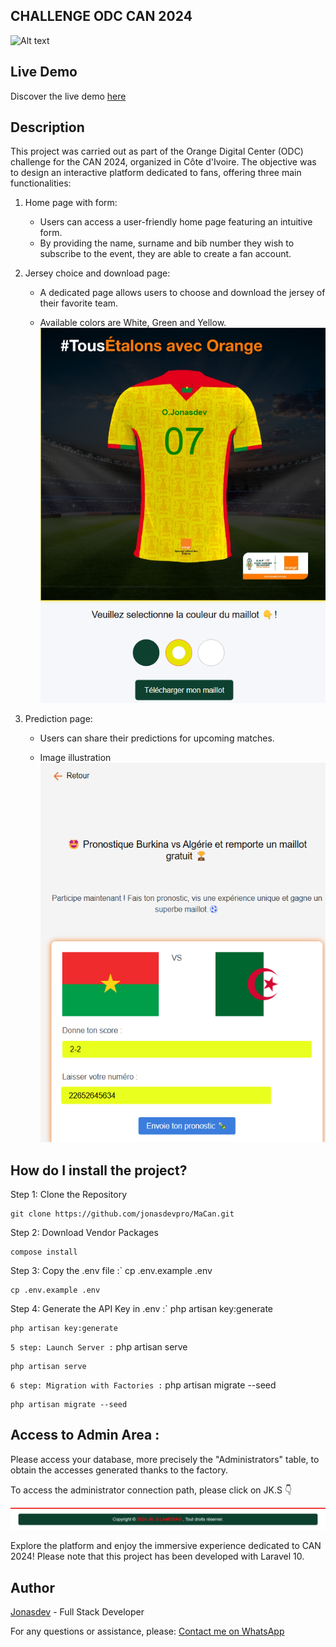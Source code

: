 ## CHALLENGE ODC CAN 2024

![Alt text](public/assets/home.png) 

## Live Demo

Discover the live demo [here](https://can.pteam-transfert.com/)

## Description
This project was carried out as part of the Orange Digital Center (ODC) challenge for the CAN 2024, organized in Côte d'Ivoire. The objective was to design an interactive platform dedicated to fans, offering three main functionalities:
    
1. Home page with form:
    - Users can access a user-friendly home page featuring an intuitive form.
    - By providing the name, surname and bib number they wish to subscribe to the event, they are able to create a fan account.

2. Jersey choice and download page:
    - A dedicated page allows users to choose and download the jersey of their favorite team.

    - Available colors are White, Green and Yellow.
        ![Alt text](public/assets/generer.png)

3. Prediction page:
    - Users can share their predictions for upcoming matches.

    - Image illustration 
        ![Alt text](public/assets/imageProno.png)

## How do I install the project?

Step 1: Clone the Repository

    git clone https://github.com/jonasdevpro/MaCan.git

Step 2: Download Vendor Packages

    compose install

Step 3: Copy the .env file :` cp .env.example .env

    cp .env.example .env

Step 4: Generate the API Key in .env :` php artisan key:generate

    php artisan key:generate

`5 step: Launch Server :` php artisan serve

    php artisan serve

`6 step: Migration with Factories :` php artisan migrate --seed

    php artisan migrate --seed

## Access to Admin Area :

Please access your database, more precisely the "Administrators" table, to obtain the accesses generated thanks to the factory.
    
To access the administrator connection path, please click on JK.S 👇

![Alt text](public/assets/footer.png)

Explore the platform and enjoy the immersive experience dedicated to CAN 2024! Please note that this project has been developed with Laravel 10.


## Author

[Jonasdev](https://www.linkedin.com/in/jonas-so-784515274) - Full Stack Developer 

For any questions or assistance, please:
[Contact me on WhatsApp](https://wa.me/+22652645634)

##

